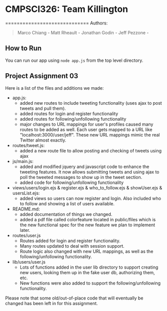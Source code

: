 # CMPSCI326: Team Killington
=============================
Authors:
>Marco Chiang - 
>Matt Rheault - 
>Jonathan Godin - 
>Jeff Pezzone - 

## How to Run
You can run our app using `node app.js` from the top level directory.

## Project Assignment 03
Here is a list of the files and additions we made:
* app.js:
 	- added new routes to include tweeting functionality (uses ajax to post tweets and pull them).
 	- added routes for login and register functionality
 	- added routes for following/unfollowing functionality
 	- major changes to URL mappings for user's profiles caused many routes to be added as well. Each user gets mapped to a URL like "localhost:3000/user/jeff". These new URL mappings mimic the real Twitter almost exactly.
* routes/tweet.js:
	- added a new route file to allow posting and checking of tweets using ajax
* js/main.js:
	- added and modified jquery and javascript code to enhance the tweeting features. It now allows submitting tweets and using ajax to poll the tweeted messages to show up in the tweet section.
	- added code for following/unfollowing functionality
* views/users/login.ejs & register.ejs & who_to_follow.ejs & showUser.ejs & usersList.ejs:
	- added views so users can now register and login. Also included who to follow and showing a list of users available.
* README.md:
	- added documentation of things we changed.
	- added a pdf file called colorfeature located in public/files which is the new functional spec for the new feature we plan to implement later.
* routes/user.js
	- Routes added for login and register functionality. 
	- Many routes updated to deal with session support.
	- Route logic also changed with new URL mappings, as well as the following/unfollowing functionality.
* lib/users/user.js
	- Lots of functions added in the user lib directory to support creating new users, looking them up in the fake user db, authorizing them, etc.
	- New functions were also added to support the following/unfollowing functionality.


Please note that some old/out-of-place code that will eventually be changed has been left in for this assignment.